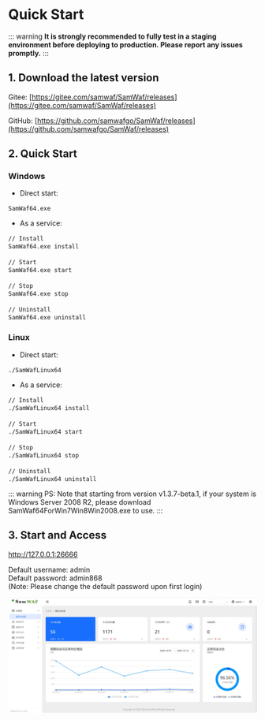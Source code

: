 
# Quick Start

::: warning
**It is strongly recommended to fully test in a staging environment before deploying to production. Please report any issues promptly.**
:::

## 1. Download the latest version <Badge text="v1.3.6" type="tip" />
Gitee: [https://gitee.com/samwaf/SamWaf/releases](https://gitee.com/samwaf/SamWaf/releases)

GitHub: [https://github.com/samwafgo/SamWaf/releases](https://github.com/samwafgo/SamWaf/releases)

## 2. Quick Start

### Windows
- Direct start:

```
SamWaf64.exe
```

- As a service:

```
// Install
SamWaf64.exe install 

// Start
SamWaf64.exe start

// Stop
SamWaf64.exe stop

// Uninstall
SamWaf64.exe uninstall
```

### Linux

- Direct start:

```
./SamWafLinux64
```

- As a service:

```
// Install
./SamWafLinux64 install 

// Start
./SamWafLinux64 start

// Stop
./SamWafLinux64 stop

// Uninstall
./SamWafLinux64 uninstall
```

::: warning
PS:
Note that starting from version v1.3.7-beta.1, if your system is Windows Server 2008 R2, please download SamWaf64ForWin7Win8Win2008.exe to use.
:::

## 3. Start and Access

http://127.0.0.1:26666

Default username: admin  
Default password: admin868  
(Note: Please change the default password upon first login)

![SamWaf Main Screen](/images/overview.png)
